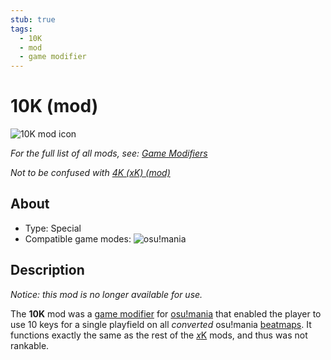 ```yaml
---
stub: true
tags:
  - 10K
  - mod
  - game modifier
---
```


<!-- TODO:
- add score multiplier, shortcut key, and caption values
- Add information on when and why the 10k mod was removed -->

# 10K (mod)

![10K mod icon](/wiki/shared/mods/10K.png "10K mod icon")

*For the full list of all mods, see: [Game Modifiers](/wiki/Game_Modifiers)*

*Not to be confused with [4K (*x*K) (mod)](/wiki/Game_Modifiers/4K)*

## About

- Type: Special
- Compatible game modes: ![][o!m]

## Description

*Notice: this mod is no longer available for use.*

The **10K** mod was a [game modifier](/wiki/Game_Modifiers) for [osu!mania](/wiki/Game_Modes/osu!mania) that enabled the player to use 10 keys for a single playfield on all *converted* osu!mania [beatmaps](/wiki/Beatmaps). It functions exactly the same as the rest of the [*x*K](/wiki/Game_Modifiers/4K) mods, and thus was not rankable.

[o!m]: /wiki/shared/mode/mania.png "osu!mania"
